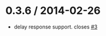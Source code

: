 
0.3.6 / 2014-02-26
==================
  * delay response support. closes [#3](https://github.com/bustardcelly/caddis/issues/3)